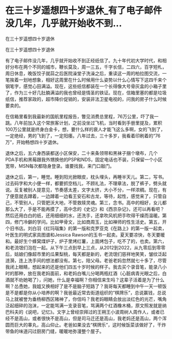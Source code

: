 # 在三十岁遥想四十岁退休_有了电子邮件没几年，几乎就开始收不到...

在三十岁遥想四十岁退休

在三十岁遥想四十岁退休

有了电子邮件没几年，几乎就开始收不到正经纸信了。九十年代初大学时代，和相好分布在两个不同的城市，鞭长莫及，周一三五，千字长信，二四六，百字短札，周日休息，晚饭饺子就蒜之后医院澡堂子洗澡之后，重读这一周的柏拉图交流，一笔挨着一划地想象，相好这周里在什么时候用什么姿势以什么心情写下这四千来个钢笔字，感觉心田满溢。现在，这些纸信都装在一个长得像大号骨灰盒的小箱子里了，作为三十好几肚腩满溢的我也曾经是情圣的铁证。现在，信箱里塞的都是垃圾纸信，推荐家政的，超市降价促销的，安装非法卫星电视的，问我的房子什么时候要卖的。

在信箱里看到我最新的国航里程报告，瞥见消费总里程，76万公里，吓了我一跳。八年前加入这个常旅客计划，之前没坐过飞机，当时看到手册里提及，累积100万公里就是终身白金卡，想，要什么样的衰人才能飞这么多啊，女的飞到了，一定绝经，男的飞到了，一定阳痿。八年过去，三十多岁，我看着印刷着的“76万”，开始畅想四十岁退休。

退休之后，五六身西装都送小区保安，二十来条领带和黑袜子捆个墩布，几个PDA手机和黑莓跟我外甥换他的PSP和NDS，固定电话也不装，只保留一个小区宽带，MSN每次都隐身登录。谁要找我，来门口敲门。

退休之后，第一，睡觉。睡到阳光掀眼皮，枕头埋头，再睡半天儿。第二，写书。过去码字和大小便一样，都要抓空档儿，不顾礼法，不理章法，脱了裤子，劈头就说。反复被别人提意见，节奏感太差，文字太挤，大小不分，一样浓稠。现在，有了便意就去蹲着，一边蹲着一边看王安石和古龙，等待，起性，感觉来了，只管自己，不管别人，只管肥沃大地，不管救赎灵魂。第三，念书。高中的相好，女儿都那么大了，手是不能再摸了，高中念的《史记》和《西京杂记》，还可以再看吧？然后还用白白的纸，还用细细的水，还洗手，还拿吹风机把手吹得干燥而温暖。第四，修门冷僻的学问。比如甲骨文，比如商周玉，比如禅师的性生活史。第五，开个旧书店。刘白羽《红玛瑙集》的第一版和克罗亚克《在路上》的第一版一起卖，叶医生的明式家具图谱和Jessica Rawson的玉书一起卖。夏天要凉快，冬天要暖和。最好生个蜂窝煤炉子，炉子里烤红薯，上面烤包子，吃不了的，也卖。第六，和老流氓们泡在一起。从下午三点到早上三点，从2012到2022，从九零后到零零后，姑娘们像超市里的瓜果梨桃，每天都是新的，老流氓们慈祥地笑笑，皱纹泛起涟漪，连上洗手间的想法都没有。第七，陪父母。老爸老妈忽然就七十多了，尽管我闭上眼睛，想起来的还是他们四五十岁时候的样子。我去买个录音笔，能录八小时的那种，放在我老妈面前，和老妈白嘴儿分喝两瓶红酒（心脏病青光眼之后，白酒就不劝她喝了），问她，什么是幸福啊？你相信来生吗？这辈子活着是为了什么啊？怂恿她，我姐又换相好了是不是脑子短路了？我哥每天都睡到中午一天一顿饭是不是都是你从小培养的啊？我爸最近常去街道组织的“棋牌乐”，总说赢钱，总说马上就被誉为垂杨柳西区赌神了，你信吗？我老妈眼睛会放出淡红色的光芒，嘴角泛起细碎的泡沫，一定能骂满一支录音笔，骂满两个红酒橡木桶，原文照发就是纳巴科夫的《说吧，记忆》。文字上曾经崇拜过的王朔王小波周树人周作人，或者已经不是高山，或者很快不是高山，但是司马迁还是高山，我老妈还是高山，两个浑圆而巨大的睾丸，高山仰止。老爸如果没去“棋牌乐”，这时候饭菜该做好了，干炸带鱼的味道闪过厨房门缝，暖暖地弥漫整个屋子。